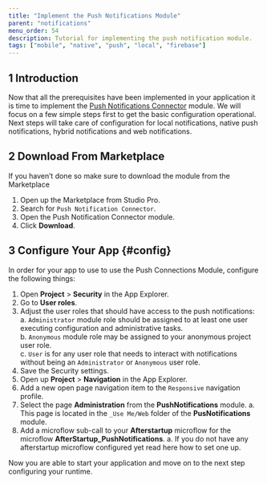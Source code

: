 ```yaml
---
title: "Implement the Push Notifications Module"
parent: "notifications"
menu_order: 54
description: Tutorial for implementing the push notification module.
tags: ["mobile", "native", "push", "local", "firebase"]
---
```


## 1 Introduction

Now that all the prerequisites have been implemented in your application it is time to implement the [Push Notifications Connector](https://marketplace.mendix.com/link/component/3003) module. We will focus on a few simple steps first to get the basic configuration operational. Next steps will take care of configuration for local notifications, native push notifications, hybrid notifications and web notifications. 

## 2 Download From Marketplace

If you haven’t done so make sure to download the module from the Marketplace

1. Open up the Marketplace from Studio Pro.
1. Search for `Push Notification Connector`.
1. Open the Push Notification Connector module.
1. Click **Download**.

## 3 Configure Your App {#config}

In order for your app to use to use the Push Connections Module, configure the following things:

1. Open **Project** > **Security** in the App Explorer.
1. Go to **User roles**.
1.  Adjust the user roles that should have access to the push notifications:
	a. `Administrator` module role should be assigned to at least one user executing configuration and administrative tasks. <br />
	b. `Anonymous` module role may be assigned to your anonymous project user role. <br />
	c. `User` is for any user role that needs to interact with notifications without being an `Administrator` or `Anonymous` user role.
1. Save the Security settings.
1. Open up **Project** > **Navigation** in the App Explorer.
1. Add a new open page navigation item to the `Responsive` navigation profile.
1. Select the page **Administration** from the **PushNotifications** module.
	a. This page is located in the `_Use Me/Web` folder of the **PusNotifications** module.
1. Add a microflow sub-call to your **Afterstartup** microflow for the microflow **AfterStartup_PushNotifications**.
	a. If you do not have any afterstartup microflow configured yet read here how to set one up.

Now you are able to start your application and move on to the next step configuring your runtime.
